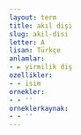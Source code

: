 ```yaml
---
layout: term
title: akıl dişi
slug: akil-disi
letter: A
lisan: Türkçe
anlamlar:
- ► yirmilik diş
ozellikler:
- - isim
ornekler:
- - ''
orneklerkaynak:
- - ''
---
```

